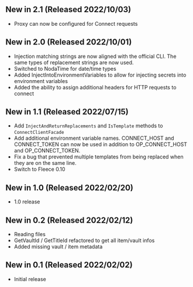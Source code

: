 ## New in 2.1 (Released 2022/10/03)
* Proxy can now be configured for Connect requests

## New in 2.0 (Released 2022/10/01)
* Injection matching strings are now aligned with the official CLI. The same types of replacement strings are now used.
* Switched to NodaTime for date/time types
* Added InjectIntoEnvironmentVariables to allow for injecting secrets into environment variables
* Added the ability to assign additional headers for HTTP requests to connect

## New in 1.1 (Released 2022/07/15)
* Add `InjectAndReturnReplacements` and `IsTemplate` methods to `ConnectClientFacade`
* Add additional environment variable names. CONNECT_HOST and CONNECT_TOKEN can now be used in addition to OP_CONNECT_HOST and OP_CONNECT_TOKEN.
* Fix a bug that prevented multiple templates from being replaced when they are on the same line.
* Switch to Fleece 0.10

## New in 1.0 (Released 2022/02/20)
* 1.0 release

## New in 0.2 (Released 2022/02/12)
* Reading files
* GetVaultId / GetTitleId refactored to get all item/vault infos
* Added missing vault / item metadata

## New in 0.1 (Released 2022/02/02)
* Initial release
